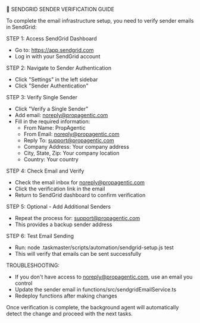 
🔧 SENDGRID SENDER VERIFICATION GUIDE

To complete the email infrastructure setup, you need to verify sender emails in SendGrid:

STEP 1: Access SendGrid Dashboard
- Go to: https://app.sendgrid.com
- Log in with your SendGrid account

STEP 2: Navigate to Sender Authentication
- Click "Settings" in the left sidebar
- Click "Sender Authentication"

STEP 3: Verify Single Sender
- Click "Verify a Single Sender"
- Add email: noreply@propagentic.com
- Fill in the required information:
  * From Name: PropAgentic
  * From Email: noreply@propagentic.com
  * Reply To: support@propagentic.com
  * Company Address: Your company address
  * City, State, Zip: Your company location
  * Country: Your country

STEP 4: Check Email and Verify
- Check the email inbox for noreply@propagentic.com
- Click the verification link in the email
- Return to SendGrid dashboard to confirm verification

STEP 5: Optional - Add Additional Senders
- Repeat the process for: support@propagentic.com
- This provides a backup sender address

STEP 6: Test Email Sending
- Run: node .taskmaster/scripts/automation/sendgrid-setup.js test
- This will verify that emails can be sent successfully

TROUBLESHOOTING:
- If you don't have access to noreply@propagentic.com, use an email you control
- Update the sender email in functions/src/sendgridEmailService.ts
- Redeploy functions after making changes

Once verification is complete, the background agent will automatically detect the change and proceed with the next tasks.
    